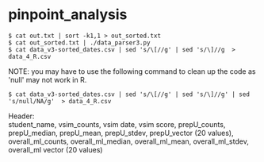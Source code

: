 # pinpoint_analysis
`$ cat out.txt | sort -k1,1 > out_sorted.txt`  
`$ cat out_sorted.txt | ./data_parser3.py`  
`$ cat data_v3-sorted_dates.csv | sed 's/\[//g' | sed 's/\]//g  > data_4_R.csv`  

NOTE: you may have to use the following command to clean up the code as 'null' may not work in R.  

`$ cat data_v3-sorted_dates.csv | sed 's/\[//g' | sed 's/\]//g' | sed 's/null/NA/g'  > data_4_R.csv`  

Header:  
student_name, vsim_counts, vsim date, vsim score, prepU_counts, prepU_median, prepU_mean, prepU_stdev, prepU_vector (20 values), overall_ml_counts, overall_ml_median, overall_ml_mean, overall_ml_stdev, overall_ml vector (20 values)


